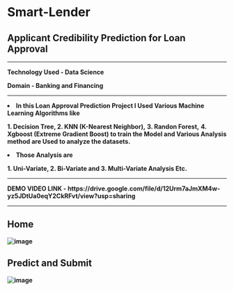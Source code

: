 # Smart-Lender

## Applicant Credibility Prediction for Loan Approval

<hr>

<b> Technology Used - Data Science </b>

<b> Domain - Banking and Financing </b><br>
<hr>

<b> <li> In this Loan Approval Prediction Project I Used Various Machine Learning Algorithms like</li></b>

<b>1. Decision Tree, </b>
<b>2. KNN (K-Nearest Neighbor),</b> 
<b>3. Randon Forest,</b> 
<b>4. Xgboost (Extreme Gradient Boost) to train the Model and Various Analysis method are Used to analyze the datasets. </b>

<b><li>Those Analysis are</li></b>

<b>1. Uni-Variate, </b>
<b>2. Bi-Variate and </b>
<b>3. Multi-Variate Analysis Etc. </br>

<hr>
<b>DEMO VIDEO LINK - https://drive.google.com/file/d/12Urm7aJmXM4w-yz5JDtUa0eqY2CkRFvt/view?usp=sharing</b>

<br>
<hr>

## Home

![image](https://user-images.githubusercontent.com/102854779/204123287-20d5236f-c5b3-40e5-8cfa-98c78d83ebbc.png)

## Predict and Submit

![image](https://user-images.githubusercontent.com/102854779/204123299-4241ce99-de4d-4671-a76d-00b680c79a4e.png)
